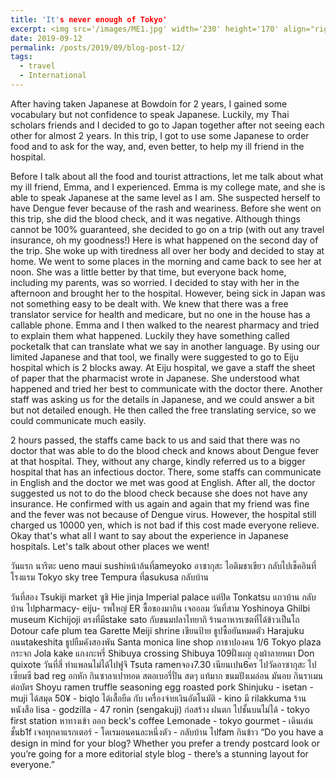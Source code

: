 ```yaml
---
title: 'It's never enough of Tokyo'
excerpt: <img src='/images/ME1.jpg' width='230' height='170' align="right" hspace="20">  After the rainy graduation, the weather had not been recovered, but our plan still went on. We were headed to John's and Margaret's to have packed lunch that we got from Bowdoin. John then took us to the airport where we rented a car for our trip. Our plan was to go to Acadia, the most-visited national park in Maine, and then go to downtown Bar Harbor. It was a little weird that Emma and I had never been to Acadia even though we had lived in Maine for 4 years. (Well, it makes sense if we deduct a year and a half that I was not in Maine. 
date: 2019-09-12
permalink: /posts/2019/09/blog-post-12/
tags:
  - travel
  - International
---
```



After having taken Japanese at Bowdoin for 2 years, I gained some vocabulary but not confidence to speak Japanese. 
Luckily, my Thai scholars friends and I decided to go to Japan together after not seeing each other for almost 2 years. 
In this trip, I got to use some Japanese to order food and to ask for the way, and, even better, to help my ill friend in the hospital. 

Before I talk about all the food and tourist attractions, let me talk about what my ill friend, Emma, and I experienced. 
Emma is my college mate, and she is able to speak Japanese at the same level as I am. 
She suspected herself to have Dengue fever because of the rash and weariness. Before she went on this trip, she did the blood check, and it was negative. 
Although things cannot be 100% guaranteed, she decided to go on a trip (with out any travel insurance, oh my goodness!) 
Here is what happened on the second day of the trip. She woke up with tiredness all over her body and decided to stay at home. 
We went to some places in the morning and came back to see her at noon. She was a little better by that time, but everyone back home, including my parents, was so worried. 
I decided to stay with her in the afternoon and brought her to the hospital. 
However, being sick in Japan was not something easy to be dealt with. We knew that there was a free translator service for health and medicare, but no one in the house has a callable phone. 
Emma and I then walked to the nearest pharmacy and tried to explain them what happened. Luckily they have something called pocketalk that can translate what we say in another language. 
By using our limited Japanese and that tool, we finally were suggested to go to Eiju hospital which is 2 blocks away. At Eiju hospital, we gave a staff the sheet of paper that the pharmacist wrote in Japanese. 
She understood what happened and tried her best to communicate with the doctor there. Another staff was asking us for the details in Japanese, and we could answer a bit but not detailed enough. 
He then called the free translating service, so we could communicate much easily. 

2 hours passed, the staffs came back to us and said that there was no doctor that was able to do the blood check and knows about Dengue fever at that hospital. 
They, without any charge, kindly referred us to a bigger hospital that has an infectious doctor. There, some staffs can communicate in English and the doctor we met was good at English. 
After all, the doctor suggested us not to do the blood check because she does not have any insurance. He confirmed with us again and again that my friend was fine and the fever was not because of Dengue virus. 
However, the hospital still charged us 10000 yen, which is not bad if this cost made everyone relieve. Okay that's what all I want to say about the experience in Japanese hospitals. Let's talk about other places we went! 


วันแรก นาริตะ ueno maui sushiหน้าล้นที่ameyoko อาซากุสะ ไอติมชาเขียว กลับไปเช็คอินที่โรงแรม Tokyo sky tree Tempura ที่asukusa กลับบ้าน 


วันที่สอง Tsukiji market ซูชิ Hie jinja Imperial palace แต่ปิด Tonkatsu แถวบ้าน กลับบ้าน ไปpharmacy- eiju- รพใหญ่ ER ซื้อของมากิน เจอออม 
วันที่สาม Yoshinoya Ghilbi museum Kichijoji ตรงที่มีstake sato กับขนมปลาไทยากิ ร้านอาหารเซตที่ได้ข้าวเป็นโถ Dotour cafe plum tea Garette Meiji shrine 
เขียนป้าย ธูปซื้อยันหมดตัว Harajuku ถนนtakeshita ธูปยืมคังสองพัน Santa monica line shop กาชาปองคน 1/6 Tokyo plaza กระจก Jola kake แกงกะหรี่ Shibuya crossing Shibuya 109ฝั่งผญ ถุงผ้าลายหมา Don quixote 
วันที่สี่ ทำแพลนไม่ได้ไปฟูจิ Tsuta ramenจอง7.30 เนียนเปน6คร ไปวัดอาซากุสะ ไปเซียมซี bad reg อกหัก กินซาลาเปาทอด สตอเบอรี่ปั่น สดๆ แท้มาก ขนมปังเมล่อน มันอบ กินราเมน ต่อบัตร Shoyu ramen truffle seasoning egg roasted pork Shinjuku - isetan - muji ได้สมุด 50¥ - biqlo ได้เสื้อยืด กับ เครื่องจ่ายเงินอัตโนมัติ - kino มี rilakkuma ร้านหนังสือ lisa - godzilla - 47 ronin (sengakuji) ก่อสร้าง ฝนตก ไปชั้นบนไม่ได้ - tokyo first station หาทางเข้า ออก beck's coffee Lemonade - tokyo gourmet - เดินเล่นชั้นb1f เจอทุกคาแรกเตอร์ - โดเรมอนคนละหนึ่งตัว - กลับบ้าน ไปfam กินข้าว
“Do you have a design in mind for your blog? Whether you prefer a trendy postcard look or you’re going for a more editorial style blog - there’s a stunning layout for everyone.”
